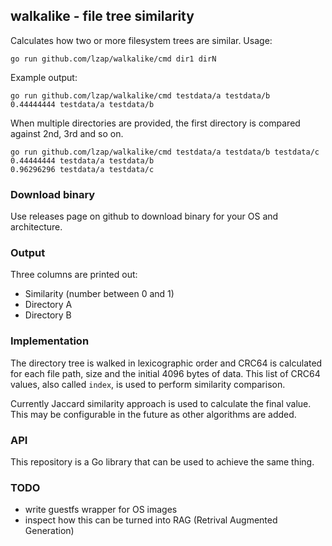 ## walkalike - file tree similarity

Calculates how two or more filesystem trees are similar. Usage:

    go run github.com/lzap/walkalike/cmd dir1 dirN

Example output:

```
go run github.com/lzap/walkalike/cmd testdata/a testdata/b
0.44444444 testdata/a testdata/b
```

When multiple directories are provided, the first directory is compared against 2nd, 3rd and so on.

```
go run github.com/lzap/walkalike/cmd testdata/a testdata/b testdata/c
0.44444444 testdata/a testdata/b
0.96296296 testdata/a testdata/c
```

### Download binary

Use releases page on github to download binary for your OS and architecture.

### Output

Three columns are printed out:

* Similarity (number between 0 and 1)
* Directory A
* Directory B

### Implementation

The directory tree is walked in lexicographic order and CRC64 is calculated for each file path, size and the initial 4096 bytes of data. This list of CRC64 values, also called `index`, is used to perform similarity comparison.

Currently Jaccard similarity approach is used to calculate the final value. This may be configurable in the future as other algorithms are added.

### API

This repository is a Go library that can be used to achieve the same thing.

### TODO

* write guestfs wrapper for OS images
* inspect how this can be turned into RAG (Retrival Augmented Generation)
